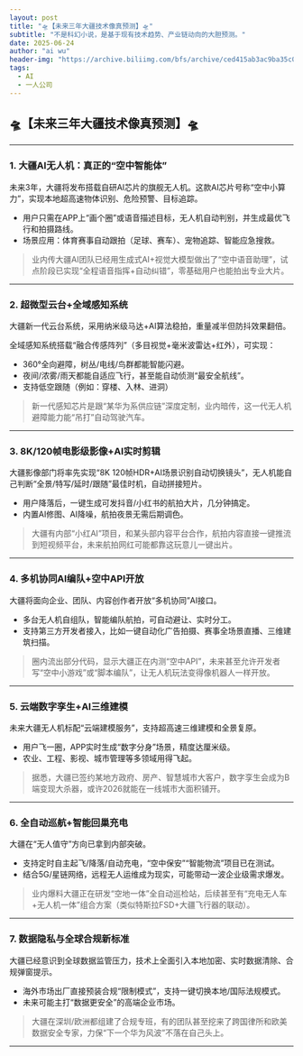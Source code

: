 ```yaml
---
layout: post
title: "🛸【未来三年大疆技术像真预测】🛸"
subtitle: "不是科幻小说，是基于现有技术趋势、产业链动向的大胆预测。"
date: 2025-06-24
author: "ai wu"
header-img: "https://archive.biliimg.com/bfs/archive/ced415ab3ac9ba35c050e32dffe15f8197db9ec8.png"
tags:
  - AI
  - 一人公司
---
```

## **🛸【未来三年大疆技术像真预测】🛸**





------





### **1.** **大疆AI无人机：真正的“空中智能体”**





未来3年，大疆将发布搭载自研AI芯片的旗舰无人机。这款AI芯片号称“空中小算力”，实现本地超高速物体识别、危险预警、目标追踪。



- 用户只需在APP上“画个圈”或语音描述目标，无人机自动判别，并生成最优飞行和拍摄路线。
- 场景应用：体育赛事自动跟拍（足球、赛车）、宠物追踪、智能应急搜救。





> 业内传大疆AI团队已经用生成式AI+视觉大模型做出了“空中语音助理”，试点阶段已实现“全程语音指挥+自动纠错”，零基础用户也能拍出专业大片。



------





### **2.** **超微型云台+全域感知系统**





大疆新一代云台系统，采用纳米级马达+AI算法稳拍，重量减半但防抖效果翻倍。

全域感知系统搭载“融合传感阵列”（多目视觉+毫米波雷达+红外），可实现：



- 360°全向避障，树丛/电线/鸟群都能智能闪避。
- 夜间/浓雾/雨天都能自适应飞行，甚至能自动侦测“最安全航线”。
- 支持低空跟随（例如：穿楼、入林、进洞）





> 新一代感知芯片是跟“某华为系供应链”深度定制，业内暗传，这一代无人机避障能力能“吊打”自动驾驶汽车。



------





### **3.** **8K/120帧电影级影像+AI实时剪辑**





大疆影像部门将率先实现“8K 120帧HDR+AI场景识别自动切换镜头”，无人机能自己判断“全景/特写/延时/跟随”最佳时机，自动拼接短片。



- 用户降落后，一键生成可发抖音/小红书的航拍大片，几分钟搞定。
- 内置AI修图、AI降噪，航拍夜景无需后期调色。





> 大疆有内部“小红AI”项目，和某头部内容平台合作，航拍内容直接一键推流到短视频平台，未来航拍网红可能都靠这玩意儿一键出片。



------





### **4.** **多机协同AI编队+空中API开放**





大疆将面向企业、团队、内容创作者开放“多机协同”AI接口。



- 多台无人机自组队，智能编队航拍，可自动避让、实时分工。
- 支持第三方开发者接入，比如一键自动化广告拍摄、赛事全场景直播、三维建筑扫描。





> 圈内流出部分代码，显示大疆正在内测“空中API”，未来甚至允许开发者写“空中小游戏”或“脚本编队”，让无人机玩法变得像机器人一样开放。



------





### **5.** **云端数字孪生+AI三维建模**





未来大疆无人机标配“云端建模服务”，支持超高速三维建模和全景复原。



- 用户飞一圈，APP实时生成“数字分身”场景，精度达厘米级。
- 农业、工程、影视、城市管理等多领域用得飞起。





> 据悉，大疆已签约某地方政府、房产、智慧城市大客户，数字孪生会成为B端变现大杀器，或许2026就能在一线城市大面积铺开。



------





### **6.** **全自动巡航+智能回巢充电**





大疆在“无人值守”方向已拿到内部突破。



- 支持定时自主起飞/降落/自动充电，“空中保安”“智能物流”项目已在测试。
- 结合5G/星链网络，远程无人运维成为现实，可能带动一波企业级需求爆发。





> 业内爆料大疆正在研发“空地一体”全自动巡检站，后续甚至有“充电无人车+无人机一体”组合方案（类似特斯拉FSD+大疆飞行器的联动）。



------





### **7.** **数据隐私与全球合规新标准**





大疆已经意识到全球数据监管压力，技术上全面引入本地加密、实时数据清除、合规弹窗提示。



- 海外市场出厂直接预装合规“限制模式”，支持一键切换本地/国际法规模式。
- 未来可能主打“数据更安全”的高端企业市场。





> 大疆在深圳/欧洲都组建了合规专班，有的团队甚至挖来了跨国律所和欧美数据安全专家，力保“下一个华为风波”不落在自己头上。



------





